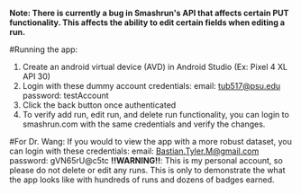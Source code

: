 **Note: There is currently a bug in Smashrun's API that affects certain PUT functionality.
This affects the ability to edit certain fields when editing a run.**

#Running the app:
1) Create an android virtual device (AVD) in Android Studio (Ex: Pixel 4 XL API 30)
2) Login with these dummy account credentials:
email: tub517@psu.edu
password: testAccount
3) Click the back button once authenticated
4) To verify add run, edit run, and delete run functionality, you can login to smashrun.com with the same credentials and verify the changes.

#For Dr. Wang:
If you would to view the app with a more robust dataset, you can login with these credentials:
email: Bastian.Tyler.M@gmail.com
password: gVN65rU@c5tc
**!!WARNING!!**: This is my personal account, so please do not delete or edit any runs.
This is only to demonstrate the what the app looks like with hundreds of runs and dozens of badges earned.




